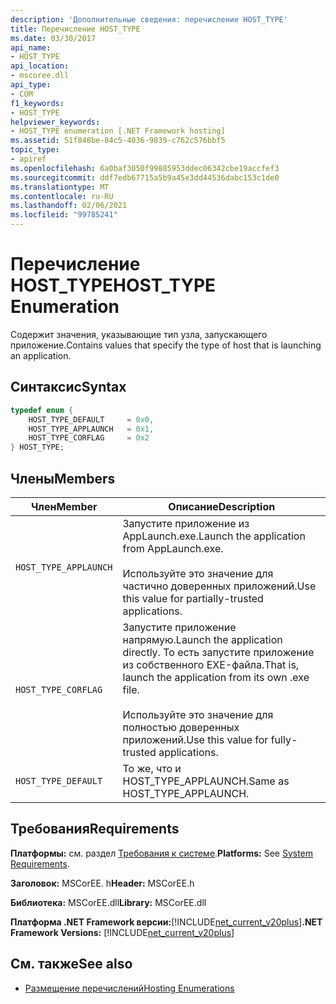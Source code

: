 ```yaml
---
description: 'Дополнительные сведения: перечисление HOST_TYPE'
title: Перечисление HOST_TYPE
ms.date: 03/30/2017
api_name:
- HOST_TYPE
api_location:
- mscoree.dll
api_type:
- COM
f1_keywords:
- HOST_TYPE
helpviewer_keywords:
- HOST_TYPE enumeration [.NET Framework hosting]
ms.assetid: 51f848be-84c5-4036-9839-c762c576bbf5
topic_type:
- apiref
ms.openlocfilehash: 6a0baf3050f99885953ddec06342cbe19accfef3
ms.sourcegitcommit: ddf7edb67715a5b9a45e3dd44536dabc153c1de0
ms.translationtype: MT
ms.contentlocale: ru-RU
ms.lasthandoff: 02/06/2021
ms.locfileid: "99785241"
---
```

# <a name="host_type-enumeration"></a><span data-ttu-id="e663c-103">Перечисление HOST_TYPE</span><span class="sxs-lookup"><span data-stu-id="e663c-103">HOST_TYPE Enumeration</span></span>

<span data-ttu-id="e663c-104">Содержит значения, указывающие тип узла, запускающего приложение.</span><span class="sxs-lookup"><span data-stu-id="e663c-104">Contains values that specify the type of host that is launching an application.</span></span>  
  
## <a name="syntax"></a><span data-ttu-id="e663c-105">Синтаксис</span><span class="sxs-lookup"><span data-stu-id="e663c-105">Syntax</span></span>  
  
```cpp  
typedef enum {  
    HOST_TYPE_DEFAULT     = 0x0,  
    HOST_TYPE_APPLAUNCH   = 0x1,  
    HOST_TYPE_CORFLAG     = 0x2  
} HOST_TYPE;  
```  
  
## <a name="members"></a><span data-ttu-id="e663c-106">Члены</span><span class="sxs-lookup"><span data-stu-id="e663c-106">Members</span></span>  
  
|<span data-ttu-id="e663c-107">Член</span><span class="sxs-lookup"><span data-stu-id="e663c-107">Member</span></span>|<span data-ttu-id="e663c-108">Описание</span><span class="sxs-lookup"><span data-stu-id="e663c-108">Description</span></span>|  
|------------|-----------------|  
|`HOST_TYPE_APPLAUNCH`|<span data-ttu-id="e663c-109">Запустите приложение из AppLaunch.exe.</span><span class="sxs-lookup"><span data-stu-id="e663c-109">Launch the application from AppLaunch.exe.</span></span><br /><br /> <span data-ttu-id="e663c-110">Используйте это значение для частично доверенных приложений.</span><span class="sxs-lookup"><span data-stu-id="e663c-110">Use this value for partially-trusted applications.</span></span>|  
|`HOST_TYPE_CORFLAG`|<span data-ttu-id="e663c-111">Запустите приложение напрямую.</span><span class="sxs-lookup"><span data-stu-id="e663c-111">Launch the application directly.</span></span> <span data-ttu-id="e663c-112">То есть запустите приложение из собственного EXE-файла.</span><span class="sxs-lookup"><span data-stu-id="e663c-112">That is, launch the application from its own .exe file.</span></span><br /><br /> <span data-ttu-id="e663c-113">Используйте это значение для полностью доверенных приложений.</span><span class="sxs-lookup"><span data-stu-id="e663c-113">Use this value for fully-trusted applications.</span></span>|  
|`HOST_TYPE_DEFAULT`|<span data-ttu-id="e663c-114">То же, что и HOST_TYPE_APPLAUNCH.</span><span class="sxs-lookup"><span data-stu-id="e663c-114">Same as HOST_TYPE_APPLAUNCH.</span></span>|  
  
## <a name="requirements"></a><span data-ttu-id="e663c-115">Требования</span><span class="sxs-lookup"><span data-stu-id="e663c-115">Requirements</span></span>  

 <span data-ttu-id="e663c-116">**Платформы:** см. раздел [Требования к системе](../../get-started/system-requirements.md).</span><span class="sxs-lookup"><span data-stu-id="e663c-116">**Platforms:** See [System Requirements](../../get-started/system-requirements.md).</span></span>  
  
 <span data-ttu-id="e663c-117">**Заголовок:** MSCorEE. h</span><span class="sxs-lookup"><span data-stu-id="e663c-117">**Header:** MSCorEE.h</span></span>  
  
 <span data-ttu-id="e663c-118">**Библиотека:** MSCorEE.dll</span><span class="sxs-lookup"><span data-stu-id="e663c-118">**Library:** MSCorEE.dll</span></span>  
  
 <span data-ttu-id="e663c-119">**Платформа .NET Framework версии:**[!INCLUDE[net_current_v20plus](../../../../includes/net-current-v20plus-md.md)]</span><span class="sxs-lookup"><span data-stu-id="e663c-119">**.NET Framework Versions:** [!INCLUDE[net_current_v20plus](../../../../includes/net-current-v20plus-md.md)]</span></span>  
  
## <a name="see-also"></a><span data-ttu-id="e663c-120">См. также</span><span class="sxs-lookup"><span data-stu-id="e663c-120">See also</span></span>

- [<span data-ttu-id="e663c-121">Размещение перечислений</span><span class="sxs-lookup"><span data-stu-id="e663c-121">Hosting Enumerations</span></span>](hosting-enumerations.md)
